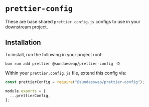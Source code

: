 # `prettier-config`

These are base shared `prettier.config.js` configs to use in your downstream project.

## Installation

To install, run the following in your project root:

```
bun run add prettier @sundaeswap/prettier-config -D
```

Within your `prettier.config.js` file, extend this config via:

```ts
const prettierConfig = require("@sundaeswap/prettier-config");

module.exports = {
  ...prettierConfig,
};
```
